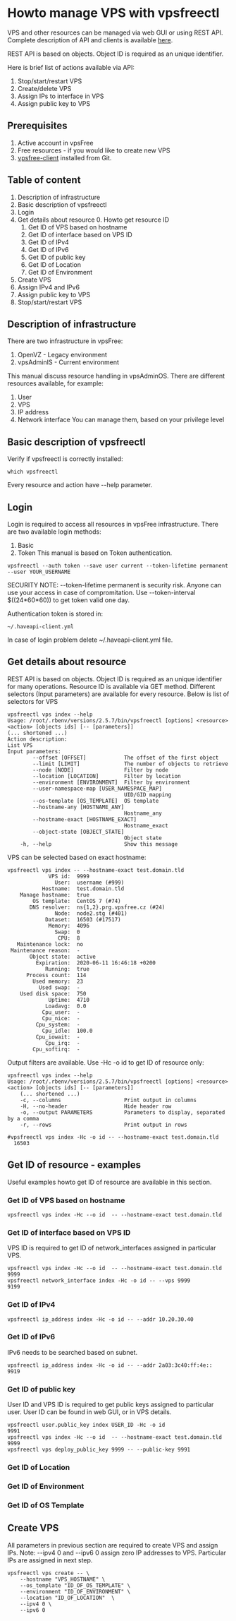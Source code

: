 # Howto manage VPS with vpsfreectl

VPS and other resources can be managed via web GUI or using REST API.
Complete description of API and clients is available [here](https://kb.vpsfree.org/manuals/vps/api).

REST API is based on objects. Object ID is required as an unique identifier.

Here is brief list of actions available via API:
1. Stop/start/restart VPS
2. Create/delete VPS
3. Assign IPs to interface in VPS
4. Assign public key to VPS

## Prerequisites
1. Active account in vpsFree
2. Free resources - if you would like to create new VPS
3. [vpsfree-client](https://github.com/vpsfreecz/vpsfree-client/blob/master/README.md) installed from Git.

## Table of content
1. Description of infrastructure
2. Basic description of vpsfreectl
2. Login
3. Get details about resource
    0. Howto get resource ID
    1. Get ID of VPS based on hostname
    2. Get ID of interface based on VPS ID
    3. Get ID of IPv4
    4. Get ID of IPv6
    5. Get ID of public key
    6. Get ID of Location
    7. Get ID of Environment
3. Create VPS
4. Assign IPv4 and IPv6
5. Assign public key to VPS
6. Stop/start/restart VPS

## Description of infrastructure
There are two infrastructure in vpsFree:
1. OpenVZ - Legacy environment
2. vpsAdminIS - Current environment

This manual discuss resource handling in vpsAdminOS.
There are different resources available, for example:
1. User
2. VPS
3. IP address
4. Network interface
You can manage them, based on your privilege level

## Basic description of vpsfreectl
Verify if vpsfreectl is correctly installed:
```
which vpsfreectl
```
Every resource and action have --help parameter.

## Login
Login is required to access all resources in vpsFree infrastructure.
There are two available login methods:
1. Basic
2. Token
This manual is based on Token authentication.
```
vpsfreectl --auth token --save user current --token-lifetime permanent --user YOUR_USERNAME
```
SECURITY NOTE: --token-lifetime permanent is security risk. Anyone can use your access in case of compromitation.
Use --token-interval $((24\*60\*60)) to get token valid one day.

Authentication token is stored in:
```
~/.haveapi-client.yml
```

In case of login problem delete ~/.haveapi-client.yml file.

## Get details about resource
REST API is based on objects. Object ID is required as an unique identifier for many operations.
Resource ID is available via GET method. Different selectors (Input parameters) are available for every resource.
Below is list of selectors for VPS
```
vpsfreectl vps index --help
Usage: /root/.rbenv/versions/2.5.7/bin/vpsfreectl [options] <resource> <action> [objects ids] [-- [parameters]]
(... shortened ...)
Action description:
List VPS
Input parameters:
        --offset [OFFSET]            The offset of the first object
        --limit [LIMIT]              The number of objects to retrieve
        --node [NODE]                Filter by node
        --location [LOCATION]        Filter by location
        --environment [ENVIRONMENT]  Filter by environment
        --user-namespace-map [USER_NAMESPACE_MAP]
                                     UID/GID mapping
        --os-template [OS_TEMPLATE]  OS template
        --hostname-any [HOSTNAME_ANY]
                                     Hostname_any
        --hostname-exact [HOSTNAME_EXACT]
                                     Hostname_exact
        --object-state [OBJECT_STATE]
                                     Object state
    -h, --help                       Show this message

```
VPS can be selected based on exact hostname:
```
vpsfreectl vps index -- --hostname-exact test.domain.tld
             VPS id:  9999
               User:  username (#999)
           Hostname:  test.domain.tld
    Manage hostname:  true
        OS template:  CentOS 7 (#74)
       DNS resolver:  ns{1,2}.prg.vpsfree.cz (#24)
               Node:  node2.stg (#401)
            Dataset:  16503 (#17517)
             Memory:  4096
               Swap:  0
                CPU:  8
   Maintenance lock:  no
 Maintenance reason:  -
       Object state:  active
         Expiration:  2020-06-11 16:46:18 +0200
            Running:  true
      Process count:  114
        Used memory:  23
          Used swap:  -
    Used disk space:  750
             Uptime:  4710
            Loadavg:  0.0
           Cpu_user:  -
           Cpu_nice:  -
         Cpu_system:  -
           Cpu_idle:  100.0
         Cpu_iowait:  -
            Cpu_irq:  -
        Cpu_softirq:  -
```
Output filters are available. Use -Hc -o id to get ID of resource only:
```
vpsfreectl vps index --help
Usage: /root/.rbenv/versions/2.5.7/bin/vpsfreectl [options] <resource> <action> [objects ids] [-- [parameters]]
    (... shortened ...)
    -c, --columns                    Print output in columns
    -H, --no-header                  Hide header row
    -o, --output PARAMETERS          Parameters to display, separated by a comma
    -r, --rows                       Print output in rows

#vpsfreectl vps index -Hc -o id -- --hostname-exact test.domain.tld
  16503
```

## Get ID of resource - examples
Useful examples howto get ID of resource are available in this section.
### Get ID of VPS based on hostname
```
vpsfreectl vps index -Hc --o id  -- --hostname-exact test.domain.tld
```
### Get ID of interface based on VPS ID
VPS ID is required to get ID of network_interfaces assigned in particular VPS.
```
vpsfreectl vps index -Hc --o id  -- --hostname-exact test.domain.tld
9999
vpsfreectl network_interface index -Hc -o id -- --vps 9999
9199
```
### Get ID of IPv4
```
vpsfreectl ip_address index -Hc -o id -- --addr 10.20.30.40
```
### Get ID of IPv6
IPv6 needs to be searched based on subnet.
```
vpsfreectl ip_address index -Hc -o id -- --addr 2a03:3c40:ff:4e::
9919
```
### Get ID of public key
User ID and VPS ID is required to get public keys assigned to particular user.
User ID can be found in web GUI, or in VPS details.
```
vpsfreectl user.public_key index USER_ID -Hc -o id
9991
vpsfreectl vps index -Hc --o id  -- --hostname-exact test.domain.tld
9999
vpsfreectl vps deploy_public_key 9999 -- --public-key 9991
```
### Get ID of Location
### Get ID of Environment
### Get ID of OS Template

## Create VPS
All parameters in previous section are required to create VPS and assign IPs.
Note:
--ipv4 0 and --ipv6 0 assign zero IP addresses to VPS.
Particular IPs are assigned in next step.
```
vpsfreectl vps create -- \
    --hostname "VPS_HOSTNAME" \
    --os_template "ID_OF_OS_TEMPLATE" \
    --environment "ID_OF_ENVIRONMENT" \
    --location "ID_OF_LOCATION"  \
    --ipv4 0 \
    --ipv6 0
```